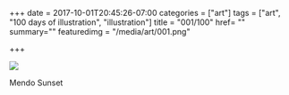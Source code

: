 +++
date = 2017-10-01T20:45:26-07:00
categories = ["art"]
tags = ["art", "100 days of illustration", "illustration"]
title = "001/100"
href= ""
summary=""
featuredimg = "/media/art/001.png"

+++

<img src="/media/art/001.png" />

Mendo Sunset

